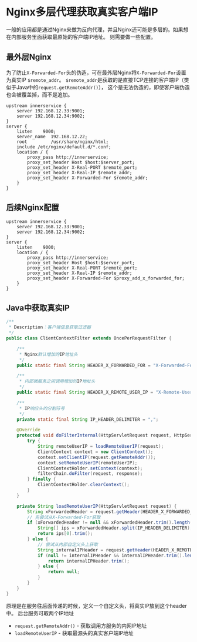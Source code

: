 # Nginx多层代理获取真实客户端IP

一般的应用都是通过Nginx来做为反向代理，并且Nginx还可能是多层的。如果想在内部服务里面获取最原始的客户端IP地址。 则需要做一些配置。

## 最外层Nginx

为了防止`X-Forwarded-For`头的伪造，可在最外层Nginx将`X-Forwarded-For`设置为真实IP `$remote_addr`。
`$remote_addr`是获取的是直接TCP连接的客户端IP（类似于Java中的`request.getRemoteAddr()`）， 这个是无法伪造的，即使客户端伪造也会被覆盖掉，而不是追加。

```nginx
upstream innerservice {
    server 192.168.12.33:9001;
    server 192.168.12.34:9002;
}
server {
    listen    9000;
    server_name  192.168.12.22;
    root         /usr/share/nginx/html;
    include /etc/nginx/default.d/*.conf;
    location / {
        proxy_pass http://innerservice;
        proxy_set_header Host $host:$server_port;
        proxy_set_header X-Real-PORT $remote_port;
        proxy_set_header X-Real-IP $remote_addr;
        proxy_set_header X-Forwarded-For $remote_addr;
    }
}
```

## 后续Nginx配置

```nginx
upstream innerservice {
    server 192.168.12.33:9001;
    server 192.168.12.34:9002;
}
server {
    listen    9000;
    location / {
        proxy_pass http://innerservice;
        proxy_set_header Host $host:$server_port;
        proxy_set_header X-Real-PORT $remote_port;
        proxy_set_header X-Real-IP $remote_addr;
        proxy_set_header X-Forwarded-For $proxy_add_x_forwarded_for;
    }
}
```

## Java中获取真实IP

```java
/**
 * Description：客户端信息获取过滤器
 */
public class ClientContextFilter extends OncePerRequestFilter {

    /**
     * Nginx默认增加的IP地址头
     */
    public static final String HEADER_X_FORWARDED_FOR = "X-Forwarded-For";

    /**
     * 内部微服务之间调用增加的IP地址头
     */
    public static final String HEADER_X_REMOTE_USER_IP = "X-Remote-User-IP";

    /**
     * IP响应头的分割符号
     */
    private static final String IP_HEADER_DELIMITER = ",";

    @Override
    protected void doFilterInternal(HttpServletRequest request, HttpServletResponse response, FilterChain filterChain) throws ServletException, IOException {
        try {
            String remoteUserIP = loadRemoteUserIP(request);
            ClientContext context = new ClientContext();
            context.setClientIP(request.getRemoteAddr());
            context.setRemoteUserIP(remoteUserIP);
            ClientContextHolder.setContext(context);
            filterChain.doFilter(request, response);
        } finally {
            ClientContextHolder.clearContext();
        }
    }

    private String loadRemoteUserIP(HttpServletRequest request) {
        String xForwardedHeader = request.getHeader(HEADER_X_FORWARDED_FOR);
        // 先尝试从X-Forwarded-For获取
        if (xForwardedHeader != null && xForwardedHeader.trim().length() > 0) {
            String[] ips = xForwardedHeader.split(IP_HEADER_DELIMITER);
            return ips[0].trim();
        } else {
            // 尝试从内部自定义头上获取
            String internalIPHeader = request.getHeader(HEADER_X_REMOTE_USER_IP);
            if (null != internalIPHeader && internalIPHeader.trim().length() > 0) {
                return internalIPHeader.trim();
            } else {
                return null;
            }
        }
    }
}
```

原理是在服务往后面传递的时候，定义一个自定义头，将真实IP放到这个header中。 后台服务可取两个IP地址

* `request.getRemoteAddr()` - 获取调用方服务的内网IP地址
* `loadRemoteUserIP` - 获取最源头的真实客户端IP地址

